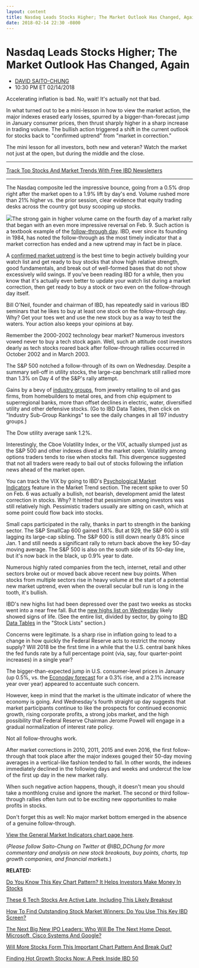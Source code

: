 ```yaml
---
layout: content
title: Nasdaq Leads Stocks Higher; The Market Outlook Has Changed, Again
date: 2018-02-14 22:30 -0800
---
```



Nasdaq Leads Stocks Higher; The Market Outlook Has Changed, Again
==================================================================




* [DAVID SAITO-CHUNG](https://www.investors.com/author/chungd/ "Posts by DAVID SAITO-CHUNG")
* 10:30 PM ET 02/14/2018




Accelerating inflation is bad. No, wait! It's actually not that bad.


 In what turned out to be a mini-lesson in how to view the market action, the major indexes erased early losses, spurred by a bigger-than-forecast jump in January consumer prices, then thrust sharply higher in a sharp increase in trading volume. The bullish action triggered a shift in the current outlook for stocks back to "confirmed uptrend" from "market in correction."


The mini lesson for all investors, both new and veteran? Watch the market not just at the open, but during the middle and the close.




---


[Track Top Stocks And Market Trends With Free IBD Newsletters](https://shop.investors.com/offer/splashresponsive.aspx?id=ibd-newsletters&src=A00332A&intcode=NewsletterSignup_Editorial_Track)


---


The Nasdaq composite led the impressive bounce, going from a 0.5% drop right after the market open to a 1.9% lift by day's end. Volume rushed more than 21% higher vs. the prior session, clear evidence that equity trading desks across the country got busy scooping up stocks.


![](https://www.investors.com/wp-content/uploads/2018/02/MP02141818-237x300.png)The strong gain in higher volume came on the fourth day of a market rally that began with an even more impressive reversal on Feb. 9. Such action is a textbook example of the [follow-through day](https://www.investors.com/how-to-invest/investors-corner/how-to-find-next-stock-market-bottom/). IBD, ever since its founding in 1984, has noted the follow-through as the most timely indicator that a market correction has ended and a new uptrend may in fact be in place.


A [confirmed market uptrend](https://www.investors.com/how-to-invest/investors-corner/how-to-find-next-stock-market-bottom/) is the best time to begin actively building your watch list and get ready to buy stocks that show high relative strength, good fundamentals, and break out of well-formed bases that do not show excessively wild swings. If you've been reading IBD for a while, then you know that it's actually even better to update your watch list during a market correction, then get ready to buy a stock or two even on the follow-through day itself.


Bill O'Neil, founder and chairman of IBD, has repeatedly said in various IBD seminars that he likes to buy at least one stock on the follow-through day. Why? Get your toes wet and use the new stock buy as a way to test the waters. Your action also keeps your opinions at bay.


Remember the 2000-2002 technology bear market? Numerous investors vowed never to buy a tech stock again. Well, such an attitude cost investors dearly as tech stocks roared back after follow-through rallies occurred in October 2002 and in March 2003.


The S&P 500 notched a follow-through of its own on Wednesday. Despite a summary sell-off in utility stocks, the large-cap benchmark still rallied more than 1.3% on Day 4 of the S&P's rally attempt.


Gains by a bevy of [industry groups](https://www.investors.com/ibd-data-tables/), from jewelry retailing to oil and gas firms, from homebuilders to metal ores, and from chip equipment to superregional banks, more than offset declines in electric, water, diversified utility and other defensive stocks. (Go to IBD Data Tables, then click on "Industry Sub-Group Rankings" to see the daily changes in all 197 industry groups.)


The Dow utility average sank 1.2%.


Interestingly, the Cboe Volatility Index, or the VIX, actually slumped just as the S&P 500 and other indexes dived at the market open. Volatility among options traders tends to rise when stocks fall. This divergence suggested that not all traders were ready to bail out of stocks following the inflation news ahead of the market open.


You can track the VIX by going to IBD's [Psychological Market Indicators](https://research.investors.com/psychological-market-indicators/) feature in the Market Trend section. The recent spike to over 50 on Feb. 6 was actually a bullish, not bearish, development amid the latest correction in stocks. Why? It hinted that pessimism among investors was still relatively high. Pessimistic traders usually are sitting on cash, which at some point could flow back into stocks.


Small caps participated in the rally, thanks in part to strength in the banking sector. The S&P SmallCap 600 gained 1.8%. But at 929, the S&P 600 is still lagging its large-cap sibling. The S&P 600 is still down nearly 0.8% since Jan. 1 and still needs a significant rally to return back above the key 50-day moving average. The S&P 500 is also on the south side of its 50-day line, but it's now back in the black, up 0.9% year to date.


Numerous highly rated companies from the tech, internet, retail and other sectors broke out or moved back above recent new buy points. When stocks from multiple sectors rise in heavy volume at the start of a potential new market uptrend, even when the overall secular bull run is long in the tooth, it's bullish.


IBD's new highs list had been depressed over the past two weeks as stocks went into a near free fall. But the [new highs list on Wednesday](https://research.investors.com/stock-lists/new-highs/) likely showed signs of life. (See the entire list, divided by sector, by going to [IBD Data Tables](https://www.investors.com/ibd-data-tables/) in the "Stock Lists" section.)


Concerns were legitimate. Is a sharp rise in inflation going to lead to a change in how quickly the Federal Reserve acts to restrict the money supply? Will 2018 be the first time in a while that the U.S. central bank hikes the fed funds rate by a full percentage point (via, say, four quarter-point increases) in a single year?


The bigger-than-expected jump in U.S. consumer-level prices in January (up 0.5%, vs. the [Econoday forecast](https://research.investors.com/economic-calendar/) for a 0.3% rise, and a 2.1% increase year over year) appeared to accentuate such concern.


However, keep in mind that the market is the ultimate indicator of where the economy is going. And Wednesday's fourth straight up day suggests that market participants continue to like the prospects for continued economic growth, rising corporate profits, a strong jobs market, and the high possibility that Federal Reserve Chairman Jerome Powell will engage in a gradual normalization of interest rate policy.


Not all follow-throughs work.


After market corrections in 2010, 2011, 2015 and even 2016, the first follow-through that took place after the major indexes gouged their 50-day moving averages in a vertical-like fashion tended to fail. In other words, the indexes immediately declined in the following days and weeks and undercut the low of the first up day in the new market rally.


When such negative action happens, though, it doesn't mean you should take a monthlong cruise and ignore the market. The second or third follow-through rallies often turn out to be exciting new opportunities to make profits in stocks.


Don't forget this as well: No major market bottom emerged in the absence of a genuine follow-through.


[View the General Market Indicators chart page here](https://www.investors.com/wp-content/uploads/2018/02/IBD1402152506GMI.pdf).


(*Please follow Saito-Chung on Twitter at @IBD\_DChung for more commentary and analysis on new stock breakouts, buy points, charts, top growth companies, and financial markets.*)


**RELATED:**


[Do You Know This Key Chart Pattern? It Helps Investors Make Money In Stocks](https://www.investors.com/how-to-invest/investors-corner/charts-101-how-the-base-on-base-etches-superb-stock-gains/)


[These 6 Tech Stocks Are Active Late, Including This Likely Breakout](https://www.investors.com/market-trend/stock-market-today/cisco-leads-tech-stocks-active-after-hours/)


[How To Find Outstanding Stock Market Winners: Do You Use This Key IBD Screen?](https://research.investors.com/stock-lists/sector-leaders)


[The Next Big New IPO Leaders: Who Will Be The Next Home Depot, Microsoft, Cisco Systems And Google?](https://www.investors.com/news/top-ipo-stock-gems-which-new-stocks-next-google/)


[Will More Stocks Form This Important Chart Pattern And Break Out?](https://www.investors.com/how-to-invest/investors-corner/investing-after-a-market-deep-freeze-how-to-spot-the-bottoming-base/)


[Finding Hot Growth Stocks Now: A Peek Inside IBD 50](https://research.investors.com/stock-lists/ibd-50/)




